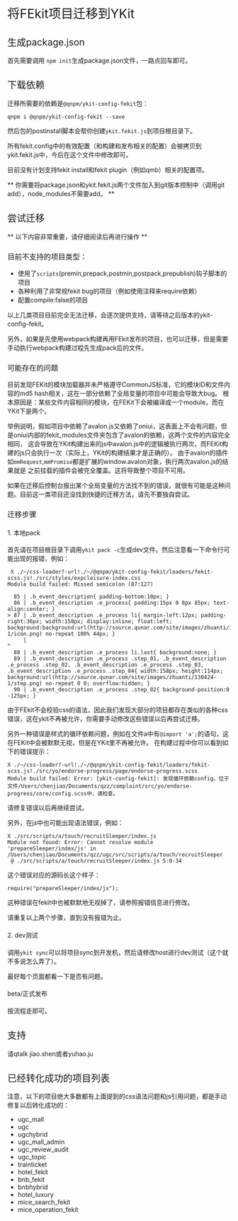 <h1 style="font-weight: normal"> 将FEkit项目迁移到YKit </h1>

<h2 style="font-weight:normal"> 生成package.json </h2>

首先需要调用 `` npm init ``生成package.json文件，一路点回车即可。

<h2 style="font-weight: normal"> 下载依赖 </h2>

迁移所需要的依赖是`@qnpm/ykit-config-fekit`包：

```
qnpm i @qnpm/ykit-config-fekit --save
```

然后包的postinstall脚本会帮你创建`ykit.fekit.js`到项目根目录下。

所有fekit.config中的有效配置（和构建和发布相关的配置）会被拷贝到ykit.fekit.js中，今后在这个文件中修改即可。

目前没有计划支持fekit install和fekit plugin（例如qmb）相关的配置项。

** 你需要将package.json和ykit.fekit.js两个文件加入到git版本控制中（调用git add），node_modules不需要add。 **

<h2 style="font-weight: normal"> 尝试迁移 </h2>

** 以下内容非常重要，请仔细阅读后再进行操作 **

<h3 style="font-weight: normal"> 目前不支持的项目类型： </h3>

- 使用了`scripts`(premin,prepack,postmin,postpack,prepublish)钩子脚本的项目
- 各种利用了非常规fekit bug的项目（例如使用注释来require依赖）
- 配置compile:false的项目

以上几类项目目前完全无法迁移，会逐次提供支持，请等待之后版本的ykit-config-fekit。

另外，如果是先使用webpack构建再用FEkit发布的项目，也可以迁移，但是需要手动执行webpack构建过程先生成pack后的文件。

<h3 style="font-weight: normal"> 可能存在的问题 </h3>

目前发现FEKit的模块加载器并未严格遵守CommonJS标准，它的模块ID和文件内容的md5 hash相关，这在一部分依赖了全局变量的项目中可能会导致大bug。
根本原因是：某些文件内容相同的模块，在FEKit下会被编译成一个module，而在YKit下是两个。

举例说明，假如项目中依赖了avalon.js又依赖了oniui，这表面上不会有问题，但是oniui内部的fekit_modules文件夹包含了avalon的依赖，这两个文件的内容完全相同，
这会导致在YKit构建出来的js中avalon.js中的逻辑被执行两次，而FEKit构建的js只会执行一次（实际上，YKit的构建结果才是正确的）。
由于avalon的插件如`mmRequest`,`mmPromise`都是扩展的window.avalon对象，执行两次avalon.js的结果就是
之前挂载的插件会被完全覆盖。这将导致整个项目不可用。

如果在迁移后控制台报出某个全局变量的方法找不到的错误，就很有可能是这种问题。目前这一类项目还没找到快捷的迁移方法，请先不要独自尝试。

<h3 style="font-weight: normal"> 迁移步骤 </h3>

<h4 style="font-weight: normal"> 1. 本地pack </h4>

首先请在项目根目录下调用`ykit pack -c`生成dev文件。然后注意看一下命令行可能出现的报错，例如：

```
 X ./~/css-loader?-url!./~/@qnpm/ykit-config-fekit/loaders/fekit-scss.js!./src/styles/expcleisure-index.css
Module build failed: Missed semicolon (87:127)

  85 | .b_event_description{ padding-bottom:10px; }
  86 | .b_event_description .e_process{ padding:15px 0 8px 85px; text-align:center; }
> 87 | .b_event_description .e_process li{ margin-left:12px; padding-right:36px; width:158px; display:inline; float:left; background:background:url(http://source.qunar.com/site/images/zhuanti/130424-1/icon.png) no-repeat 100% 44px; }
     |                                                                                                                               ^
  88 | .b_event_description .e_process li.last{ background:none; }
  89 | .b_event_description .e_process .step_01, .b_event_description .e_process .step_02, .b_event_description .e_process .step_03, .b_event_description .e_process .step_04{ width:158px; height:114px; background:url(http://source.qunar.com/site/images/zhuanti/130424-1/step.png) no-repeat 0 0; overflow:hidden; }
  90 | .b_event_description .e_process .step_02{ background-position:0 -125px; }
```

由于FEkit不会校验css的语法，因此我们发现大部分的项目都存在类似的各种css错误，这在ykit不再被允许，你需要手动修改这些错误以后再尝试迁移。

另外一种错误是样式的循环依赖问题，例如在文件a中有`` @import 'a'; ``的语句，这在FEKit中会被默默无视，但是在YKit里不再被允许。
在构建过程中你可以看到如下的错误提示：

```
X ./~/css-loader?-url!./~/@qnpm/ykit-config-fekit/loaders/fekit-scss.js!./src/yo/endorse-progress/page/endorse-progress.scss
Module build failed: Error: [ykit-config-fekit]: 发现循环依赖config，位于文件/Users/chenjiao/Documents/qzz/complaint/src/yo/endorse-progress/core/config.scss中，请检查。
```

请修复错误以后再继续尝试。

另外，在js中也可能出现语法错误，例如：

```
X ./src/scripts/a/touch/recruitSleeper/index.js
Module not found: Error: Cannot resolve module 'prepareSleeper/index/js' in /Users/chenjiao/Documents/qzz/ugc/src/scripts/a/touch/recruitSleeper
 @ ./src/scripts/a/touch/recruitSleeper/index.js 5:0-34
```

这个错误对应的源码长这个样子：

```
require("prepareSleeper/index/js");
```

这种错误在fekit中也被默默地无视掉了，请参照报错信息进行修改。

请重复以上两个步骤，直到没有报错为止。

<h4 style="font-weight: normal"> 2. dev测试 </h4>

调用``ykit sync``可以将项目sync到开发机，然后请修改host进行dev测试（这个就不多说怎么弄了）。

最好每个页面都看一下是否有问题。

<h4 style="font-weight: normal"> beta/正式发布 </h4>

按流程走即可。

<h2 style="font-weight: normal"> 支持 </h2>

请qtalk jiao.shen或者yuhao.ju

<h2 style="font-weight: normal"> 已经转化成功的项目列表 </h2>

注意，以下的项目绝大多数都有上面提到的css语法问题和js引用问题，都是手动修复以后转化成功的：

- ugc_mall
- ugc
- ugchybrid
- ugc_mall_admin
- ugc_review_audit
- ugc_topic
- trainticket
- hotel_fekit
- bnb_fekit
- bnbhybrid
- hotel_luxury
- mice_search_fekit
- mice_operation_fekit
